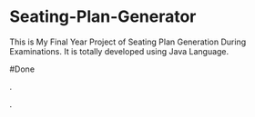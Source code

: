 # Seating-Plan-Generator

This is My Final Year Project of Seating Plan Generation During Examinations. It is totally developed using Java Language.






























#Done
































































































.




































































































































































































































































































































































































































































































.






































